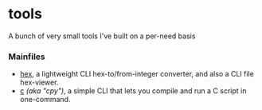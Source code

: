 # tools
A bunch of very small tools I've built on a per-need basis

### Mainfiles
- [hex](./hex/hex), a lightweight CLI hex-to/from-integer converter, and also a CLI file hex-viewer.
- [c](./cpy/c) *(aka "cpy")*, a simple CLI that lets you compile and run a C script in one-command.
